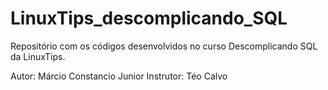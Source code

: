 # LinuxTips_descomplicando_SQL
Repositório com os códigos desenvolvidos no curso Descomplicando SQL da LinuxTips. 

Autor: Márcio Constancio Junior
Instrutor: Téo Calvo

